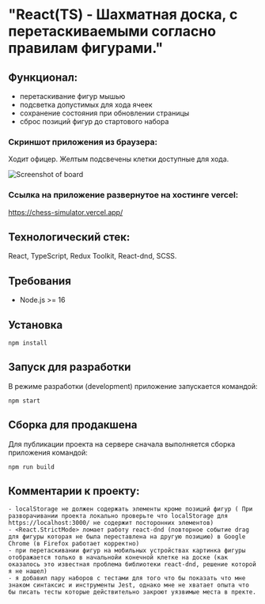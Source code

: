 # "React(TS) - Шахматная доска, с перетаскиваемыми согласно правилам фигурами."

## Функционал:

- перетаскивание фигур мышью
- подсветка допустимых для хода ячеек
- сохранение состояния при обновлении страницы
- сброс позиций фигур до стартового набора

### Скриншот приложения из браузера:

Ходит офицер. Желтым подсвечены клетки доступные для хода.

![Screenshot of board](/../screenshot/screenshot/board.png?raw=true "Доска с фигурами")

### Ссылка на приложение развернутое на хостинге vercel:

https://chess-simulator.vercel.app/

## Технологический стек:

React, TypeScript, Redux Toolkit, React-dnd, SCSS.

## Требования

- Node.js >= 16

## Установка

`npm install`

## Запуск для разработки

В режиме разработки (development) приложение запускается командой:

`npm start`

## Сборка для продакшена

Для публикации проекта на сервере сначала выполняется сборка приложения командой:

`npm run build`

## Комментарии к проекту:

    - localStorage не должен содержать элементы кроме позиций фигур ( При разворачивании проекта локально проверьте что localStorage для https://localhost:3000/ не содержит посторонних элементов)
    - <React.StrictMode> ломает работу react-dnd (повторное событие drag для фигуры которая не была переставлена на другую позицию) в Google Chrome (в Firefox работает корректно)
    - при перетаскивании фигур на мобильных устройствах картинка фигуры отображается только в начальнойи конечной клетке на доске (как оказалось это известная проблема библиотеки react-dnd, решение которой я не нашел)
    - я добавил пару наборов с тестами для того что бы показать что мне знаком синтаксис и инструменты Jest, однако мне не хватает опыта что бы писать тесты которые действительно закроют уязвимые места в пректе.
